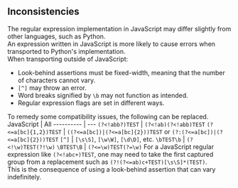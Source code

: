 ## Inconsistencies
The regular expression implementation in JavaScript may differ slightly from other languages, such as Python.  
An expression written in JavaScript is more likely to cause errors when transported to Python's implementation.  
When transporting outside of JavaScript:
* Look-behind assertions must be fixed-width, meaning that the number of characters cannot vary.
* `[^]` may throw an error.
* Word breaks signified by `\b` may not function as intended.
* Regular expression flags are set in different ways.  
  
To remedy some compatibility issues, the following can be replaced.
JavaScript | All
---------- | ---
`(?<!abb?)TEST` | `(?<!ab)(?<!abb)TEST`
`(?<=a[bc]{1,2})TEST` | `((?<=a[bc])|(?<=a[bc]{2}))TEST` or `(?:(?<=a[bc])|(?<=a[bc]{2}))TEST`
`[^]` | `[\s\S]`, `[\w\W]`, `[\d\D]`, etc.
`\bTEST\b` | `(?<!\w)TEST(?!\w)`
`\BTEST\B` | `(?<=\w)TEST(?=\w)`
For a JavaScript regular expression like `(?<!abc+)TEST`, one may need to take the first captured group from a replacement such as `(?!(?<=ab)c+TEST)[\s\S]*(TEST)`.  
This is the consequence of using a look-behind assertion that can vary indefinitely.
